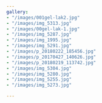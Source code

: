 ```yaml
---
gallery:
- "/images/001gel-lak2.jpg"
- "/images/img_5313.jpg"
- "/images/00gel-lak-1.jpg"
- "/images/img_5287.jpg"
- "/images/img_1995.jpg"
- "/images/img_5291.jpg"
- "/images/p_20180222_185456.jpg"
- "/images/p_20170427_140626.jpg"
- "/images/p_20180219_113742.jpg"
- "/images/img_5304.jpg"
- "/images/img_5280.jpg"
- "/images/img_5255.jpg"
- "/images/img_5273.jpg"

---
```

